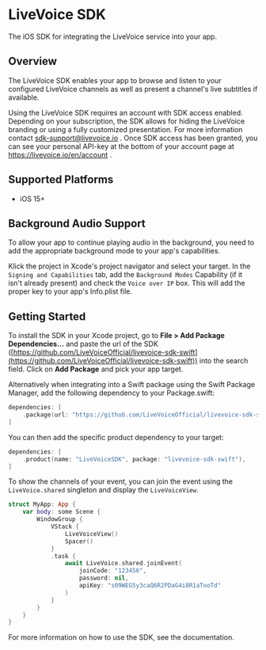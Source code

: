 # LiveVoice SDK

The iOS SDK for integrating the LiveVoice service into your app.

## Overview

The LiveVoice SDK enables your app to browse and listen to your configured LiveVoice channels as 
well as present a channel's live subtitles if available.

Using the LiveVoice SDK requires an account with SDK access enabled. Depending on your subscription, 
the SDK allows for hiding the LiveVoice branding or using a fully customized presentation. For more 
information contact sdk-support@livevoice.io . Once SDK access has been granted, you can see your 
personal API-key at the bottom of your account page at https://livevoice.io/en/account .

## Supported Platforms

- iOS 15+

## Background Audio Support

To allow your app to continue playing audio in the background, you need to add the appropriate 
background mode to your app's capabilities.

Klick the project in Xcode's project navigator and select your target. In the 
`Signing and Capabilities` tab, add the `Background Modes` Capability (if it isn't already present) 
and check the `Voice over IP` box. This will add the proper key to your app's Info.plist file.

## Getting Started

To install the SDK in your Xcode project, go to **File > Add Package Dependencies…** and paste the 
url of the SDK ([https://github.com/LiveVoiceOfficial/livevoice-sdk-swift](https://github.com/LiveVoiceOfficial/livevoice-sdk-swift)) into the search field.
Click on **Add Package** and pick your app target.

Alternatively when integrating into a Swift package using the Swift Package Manager, add the 
following dependency to your Package.swift:

```swift
dependencies: [
    .package(url: "https://github.com/LiveVoiceOfficial/livevoice-sdk-swift", from: "1.0.0"),
]
```
You can then add the specific product dependency to your target:
```swift
dependencies: [
    .product(name: "LiveVoiceSDK", package: "livevoice-sdk-swift"),
]
```

To show the channels of your event, you can join the event using the `LiveVoice.shared` singleton 
and display the `LiveVoiceView`. 

```swift
struct MyApp: App {
    var body: some Scene {
        WindowGroup {
            VStack {
                LiveVoiceView()
                Spacer()
            }
            .task {
                await LiveVoice.shared.joinEvent(
                    joinCode: "123456",
                    password: nil,
                    apiKey: "s09WEG5y3caQ6R2PDaG4i8R1aTooTd"
                )
            }
        }
    }
}
```

For more information on how to use the SDK, see the documentation.
